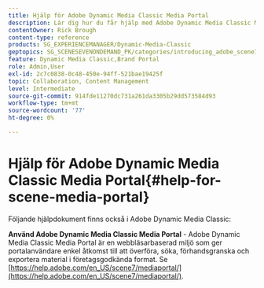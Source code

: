 ```yaml
---
title: Hjälp för Adobe Dynamic Media Classic Media Portal
description: Lär dig hur du får hjälp med Adobe Dynamic Media Classic Media Portal.
contentOwner: Rick Brough
content-type: reference
products: SG_EXPERIENCEMANAGER/Dynamic-Media-Classic
geptopics: SG_SCENESEVENONDEMAND_PK/categories/introducing_adobe_scene7
feature: Dynamic Media Classic,Brand Portal
role: Admin,User
exl-id: 2c7c0838-0c48-450e-94ff-521bae19425f
topic: Collaboration, Content Management
level: Intermediate
source-git-commit: 914fde11270dc731a261da3305b29dd573584d93
workflow-type: tm+mt
source-wordcount: '77'
ht-degree: 0%

---
```


# Hjälp för Adobe Dynamic Media Classic Media Portal{#help-for-scene-media-portal}

Följande hjälpdokument finns också i Adobe Dynamic Media Classic:

**Använd Adobe Dynamic Media Classic Media Portal** - Adobe Dynamic Media Classic Media Portal är en webbläsarbaserad miljö som ger portalanvändare enkel åtkomst till att överföra, söka, förhandsgranska och exportera material i företagsgodkända format. Se [https://help.adobe.com/en_US/scene7/mediaportal/](https://help.adobe.com/en_US/scene7/mediaportal/).

<!-- Is this topic still needed? -rb 04/22/21
 used to point to www.adobe.com/go/learn_sc7_mediaportalusing_en and http://help.adobe.com/en_US/scene7/mediaportal/-->